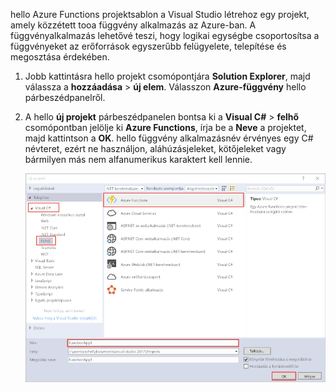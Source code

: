 hello Azure Functions projektsablon a Visual Studio létrehoz egy projekt, amely közzétett tooa függvény alkalmazás az Azure-ban. A függvényalkalmazás lehetővé teszi, hogy logikai egységbe csoportosítsa a függvényeket az erőforrások egyszerűbb felügyelete, telepítése és megosztása érdekében.   

1. Jobb kattintásra hello projekt csomópontjára **Solution Explorer**, majd válassza a **hozzáadása** > **új elem**. Válasszon **Azure-függvény** hello párbeszédpanelről.

2. A hello **új projekt** párbeszédpanelen bontsa ki a **Visual C#** > **felhő** csomópontban jelölje ki **Azure Functions**, írja be a **Neve** a projektet, majd kattintson a **OK**. hello függvény alkalmazásnév érvényes egy C# névteret, ezért ne használjon, aláhúzásjeleket, kötőjeleket vagy bármilyen más nem alfanumerikus karaktert kell lennie. 

    ![Új projekt párbeszédpanel toocreate a Visual Studio függvény](./media/functions-vstools-create/functions-vstools-add-new-project.png)
